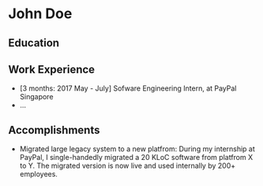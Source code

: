 # John Doe

## Education

## Work Experience

* [3 months: 2017 May - July] Sofware Engineering Intern, at PayPal Singapore
* ...

## Accomplishments

* Migrated large legacy system to a new platfrom: During my internship at PayPal, I single-handedly migrated a 20 KLoC software from platfrom X to Y. The migrated version is now live and used internally by 200+ employees.